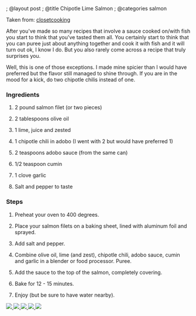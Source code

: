 ; @layout post
; @title Chipotle Lime Salmon
; @categories salmon

Taken from: [closetcooking](http://www.closetcooking.com/2015/04/chipotle-lime-salmon.html)

After you've made so many recipes that involve a sauce cooked on/with fish you start to think that you've tasted them all. You certainly start to think that you can puree just about anything together and cook it with fish and it will turn out ok, I know I do. But you also rarely come across a recipe that truly surprises you.

Well, this is one of those exceptions. I made mine spicier than I would have preferred but the flavor still managed to shine through. If you are in the mood for a kick, do two chipotle chilis instead of one.

### Ingredients

1. 2 pound salmon filet (or two pieces)

2. 2 tablespoons olive oil

3. 1 lime, juice and zested

4. 1 chipotle chili in adobo (I went with 2 but would have preferred 1)

5. 2 teaspoons adobo sauce (from the same can)

6. 1/2 teaspoon cumin

7. 1 clove garlic

8. Salt and pepper to taste

### Steps

1. Preheat your oven to 400 degrees.

2. Place your salmon filets on a baking sheet, lined with aluminum foil and sprayed.

3. Add salt and pepper.

3. Combine olive oil, lime (and zest), chipotle chili, adobo sauce, cumin and garlic in a blender or food processor. Puree.

4. Add the sauce to the top of the salmon, completely covering.

5. Bake for 12 - 15 minutes.

6. Enjoy (but be sure to have water nearby).

<a href="/images/chipotle-lime-salmon/pre-mix.jpg">
  <img src="/images/chipotle-lime-salmon/pre-mix.jpg" />
</a>
<a href="/images/chipotle-lime-salmon/mixed.jpg">
  <img src="/images/chipotle-lime-salmon/mixed.jpg" />
</a>
<a href="/images/chipotle-lime-salmon/baking.jpg">
  <img src="/images/chipotle-lime-salmon/baking.jpg" />
</a>
<a href="/images/chipotle-lime-salmon/plated.jpg">
  <img src="/images/chipotle-lime-salmon/plated.jpg" />
</a>
<a href="/images/chipotle-lime-salmon/plated2.jpg">
  <img src="/images/chipotle-lime-salmon/plated2.jpg" />
</a>
